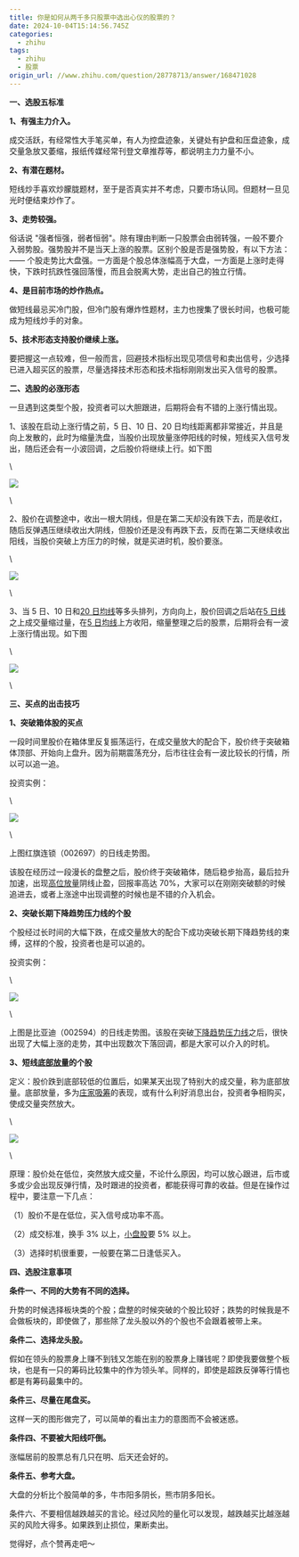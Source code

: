 ```yaml
---
title: 你是如何从两千多只股票中选出心仪的股票的？
date: 2024-10-04T15:14:56.745Z
categories:
  - zhihu
tags:
  - zhihu
  - 股票
origin_url: //www.zhihu.com/question/28778713/answer/168471028
---
```

**一、选股五标准**

&#x20;**1、有强主力介入。**&#x20;

成交活跃，有经常性大手笔买单，有人为控盘迹象，关键处有护盘和压盘迹象，成交量急放又萎缩，报纸传媒经常刊登文章推荐等，都说明主力力量不小。

&#x20;**2、有潜在题材。**&#x20;

短线炒手喜欢炒朦胧题材，至于是否真实并不考虑，只要市场认同。但题材一旦见光时便结束炒作了。

&#x20;**3、走势较强。**&#x20;

俗话说 "强者恒强，弱者恒弱"。除有理由判断一只股票会由弱转强，一般不要介入弱势股。强势股并不是当天上涨的股票。区别个股是否是强势股，有以下方法： —— 个股走势比大盘强。一方面是个股总体涨幅高于大盘，一方面是上涨时走得快，下跌时抗跌性强回落慢，而且会脱离大势，走出自己的独立行情。

&#x20;**4、是目前市场的炒作热点。**&#x20;

做短线最忌买冷门股，但冷门股有爆炸性题材，主力也搜集了很长时间，也极可能成为短线炒手的对象。

&#x20;**5、技术形态支持股价继续上涨。**&#x20;

要把握这一点较难，但一般而言，回避技术指标出现见项信号和卖出信号，少选择已进入超买区的股票，尽量选择技术形态和技术指标刚刚发出买入信号的股票。

**二、选股的必涨形态**

一旦遇到这类型个股，投资者可以大胆跟进，后期将会有不错的上涨行情出现。

1、该股在启动上涨行情之前，5 日、10 日、20 日均线距离都非常接近，并且是向上发散的，此时为缩量洗盘，当股价出现放量涨停阳线的时候，短线买入信号发出，随后还会有一小波回调，之后股价将继续上行。如下图

\


![](https://picx.zhimg.com/50/v2-57d09f562d57af450a734c0edc97a23e_720w.jpg?source=2c26e567)

\


2、股价在调整途中，收出一根大阴线，但是在第二天却没有跌下去，而是收红，随后反弹遇压继续收出大阴线，但股价还是没有再跌下去，反而在第二天继续收出阳线，当股价突破上方压力的时候，就是买进时机，股价要涨。

\


![](https://pic1.zhimg.com/50/v2-b26f543807bd5435063eaa7d1169a75f_720w.jpg?source=2c26e567)

\


3、当 5 日、10 日和[20 日均线](https://zhida.zhihu.com/search?content_id=60699723\&content_type=Answer\&match_order=2\&q=20%E6%97%A5%E5%9D%87%E7%BA%BF\&zd_token=eyJhbGciOiJIUzI1NiIsInR5cCI6IkpXVCJ9.eyJpc3MiOiJ6aGlkYV9zZXJ2ZXIiLCJleHAiOjE3MjgyMjc2ODQsInEiOiIyMOaXpeWdh-e6vyIsInpoaWRhX3NvdXJjZSI6ImVudGl0eSIsImNvbnRlbnRfaWQiOjYwNjk5NzIzLCJjb250ZW50X3R5cGUiOiJBbnN3ZXIiLCJtYXRjaF9vcmRlciI6MiwiemRfdG9rZW4iOm51bGx9.P02kn-SGTfsIJQM3-dIZK_aDdsXiiQf1CfPvE83DBgQ\&zhida_source=entity)等多头排列，方向向上，股价回调之后站在[5 日线](https://zhida.zhihu.com/search?content_id=60699723\&content_type=Answer\&match_order=1\&q=5%E6%97%A5%E7%BA%BF\&zd_token=eyJhbGciOiJIUzI1NiIsInR5cCI6IkpXVCJ9.eyJpc3MiOiJ6aGlkYV9zZXJ2ZXIiLCJleHAiOjE3MjgyMjc2ODQsInEiOiI15pel57q_IiwiemhpZGFfc291cmNlIjoiZW50aXR5IiwiY29udGVudF9pZCI6NjA2OTk3MjMsImNvbnRlbnRfdHlwZSI6IkFuc3dlciIsIm1hdGNoX29yZGVyIjoxLCJ6ZF90b2tlbiI6bnVsbH0.U-hHYtC9-nDgQbqbO5GBS3rUUcYDOo1bYH5WJJQwfsw\&zhida_source=entity)之上成交量缩过量，在[5 日均线](https://zhida.zhihu.com/search?content_id=60699723\&content_type=Answer\&match_order=1\&q=5%E6%97%A5%E5%9D%87%E7%BA%BF\&zd_token=eyJhbGciOiJIUzI1NiIsInR5cCI6IkpXVCJ9.eyJpc3MiOiJ6aGlkYV9zZXJ2ZXIiLCJleHAiOjE3MjgyMjc2ODQsInEiOiI15pel5Z2H57q_IiwiemhpZGFfc291cmNlIjoiZW50aXR5IiwiY29udGVudF9pZCI6NjA2OTk3MjMsImNvbnRlbnRfdHlwZSI6IkFuc3dlciIsIm1hdGNoX29yZGVyIjoxLCJ6ZF90b2tlbiI6bnVsbH0.46RrVltoFTKer4MOBBovpSuD434m038bvhLKpXzVz9I\&zhida_source=entity)上方收阳，缩量整理之后的股票，后期将会有一波上涨行情出现。如下图

\


![](https://picx.zhimg.com/50/v2-d5f57fcf8bab4e8eef0180199a110189_720w.jpg?source=2c26e567)

\


**三、买点的出击技巧**

**1、突破箱体股的买点**

一段时间里股价在箱体里反复振荡运行，在成交量放大的配合下，股价终于突破箱体顶部、开始向上盘升。因为前期震荡充分，后市往往会有一波比较长的行情，所以可以追一追。

投资实例：

\


![](https://pic1.zhimg.com/50/v2-ad10aeb95c8e882c672b409f9401a910_720w.jpg?source=2c26e567)

\


上图红旗连锁（002697）的日线走势图。

该股在经历过一段漫长的盘整之后，股价终于突破箱体，随后稳步抬高，最后拉升加速，出现[高位放量](https://zhida.zhihu.com/search?content_id=60699723\&content_type=Answer\&match_order=1\&q=%E9%AB%98%E4%BD%8D%E6%94%BE%E9%87%8F\&zd_token=eyJhbGciOiJIUzI1NiIsInR5cCI6IkpXVCJ9.eyJpc3MiOiJ6aGlkYV9zZXJ2ZXIiLCJleHAiOjE3MjgyMjc2ODQsInEiOiLpq5jkvY3mlL7ph48iLCJ6aGlkYV9zb3VyY2UiOiJlbnRpdHkiLCJjb250ZW50X2lkIjo2MDY5OTcyMywiY29udGVudF90eXBlIjoiQW5zd2VyIiwibWF0Y2hfb3JkZXIiOjEsInpkX3Rva2VuIjpudWxsfQ.EcfDaz6oCSG3NaAKAPLQGBrONbAVpOHcnYMaaCdqfJE\&zhida_source=entity)阴线止盈，回报率高达 70%，大家可以在刚刚突破额的时候追进去，或者上涨途中出现调整的时候也是不错的介入机会。

**2、突破长期下降趋势压力线的个股**

个股经过长时间的大幅下跌，在成交量放大的配合下成功突破长期下降趋势线的束缚，这样的个股，投资者也是可以追的。

投资实例：

\


![](https://picx.zhimg.com/50/v2-4b1cefe8e12921636284f0bba3e2a01c_720w.jpg?source=2c26e567)

\


上图是比亚迪（002594）的日线走势图。该股在突破[下降趋势压力线](https://zhida.zhihu.com/search?content_id=60699723\&content_type=Answer\&match_order=2\&q=%E4%B8%8B%E9%99%8D%E8%B6%8B%E5%8A%BF%E5%8E%8B%E5%8A%9B%E7%BA%BF\&zd_token=eyJhbGciOiJIUzI1NiIsInR5cCI6IkpXVCJ9.eyJpc3MiOiJ6aGlkYV9zZXJ2ZXIiLCJleHAiOjE3MjgyMjc2ODQsInEiOiLkuIvpmY3otovlir_ljovlipvnur8iLCJ6aGlkYV9zb3VyY2UiOiJlbnRpdHkiLCJjb250ZW50X2lkIjo2MDY5OTcyMywiY29udGVudF90eXBlIjoiQW5zd2VyIiwibWF0Y2hfb3JkZXIiOjIsInpkX3Rva2VuIjpudWxsfQ.JRedwtKl0JJeCALFn8OmDNEaFMSpEki0_stkoBiXM8E\&zhida_source=entity)之后，很快出现了大幅上涨的走势，其中出现数次下落回调，都是大家可以介入的时机。

**3、短线[底部放量](https://zhida.zhihu.com/search?content_id=60699723\&content_type=Answer\&match_order=1\&q=%E5%BA%95%E9%83%A8%E6%94%BE%E9%87%8F\&zd_token=eyJhbGciOiJIUzI1NiIsInR5cCI6IkpXVCJ9.eyJpc3MiOiJ6aGlkYV9zZXJ2ZXIiLCJleHAiOjE3MjgyMjc2ODQsInEiOiLlupXpg6jmlL7ph48iLCJ6aGlkYV9zb3VyY2UiOiJlbnRpdHkiLCJjb250ZW50X2lkIjo2MDY5OTcyMywiY29udGVudF90eXBlIjoiQW5zd2VyIiwibWF0Y2hfb3JkZXIiOjEsInpkX3Rva2VuIjpudWxsfQ.7nyYgjtR4Iwy5YQY_vfF38zaDuBurBxTpT1DAnIIePQ\&zhida_source=entity)的个股**

定义：股价跌到底部较低的位置后，如果某天出现了特别大的成交量，称为底部放量。底部放量，多为[庄家吸筹](https://zhida.zhihu.com/search?content_id=60699723\&content_type=Answer\&match_order=1\&q=%E5%BA%84%E5%AE%B6%E5%90%B8%E7%AD%B9\&zd_token=eyJhbGciOiJIUzI1NiIsInR5cCI6IkpXVCJ9.eyJpc3MiOiJ6aGlkYV9zZXJ2ZXIiLCJleHAiOjE3MjgyMjc2ODQsInEiOiLluoTlrrblkLjnrbkiLCJ6aGlkYV9zb3VyY2UiOiJlbnRpdHkiLCJjb250ZW50X2lkIjo2MDY5OTcyMywiY29udGVudF90eXBlIjoiQW5zd2VyIiwibWF0Y2hfb3JkZXIiOjEsInpkX3Rva2VuIjpudWxsfQ.xD2ol4cLbpDJ4aX-3bicOirmwY8SBJVv2c-iZ4B4JFI\&zhida_source=entity)的表现，或有什么利好消息出台，投资者争相购买，使成交量突然放大。

\


![](https://pic1.zhimg.com/50/v2-18507f6186d8d3e364e0ab5f533d30b4_720w.jpg?source=2c26e567)

\


原理：股价处在低位，突然放大成交量，不论什么原因，均可以放心跟进，后市或多或少会出现反弹行情，及时跟进的投资者，都能获得可靠的收益。但是在操作过程中，要注意一下几点：

（1）股价不是在低位，买入信号成功率不高。

（2）成交标准，换手 3% 以上，[小盘股](https://zhida.zhihu.com/search?content_id=60699723\&content_type=Answer\&match_order=1\&q=%E5%B0%8F%E7%9B%98%E8%82%A1\&zd_token=eyJhbGciOiJIUzI1NiIsInR5cCI6IkpXVCJ9.eyJpc3MiOiJ6aGlkYV9zZXJ2ZXIiLCJleHAiOjE3MjgyMjc2ODQsInEiOiLlsI_nm5jogqEiLCJ6aGlkYV9zb3VyY2UiOiJlbnRpdHkiLCJjb250ZW50X2lkIjo2MDY5OTcyMywiY29udGVudF90eXBlIjoiQW5zd2VyIiwibWF0Y2hfb3JkZXIiOjEsInpkX3Rva2VuIjpudWxsfQ.ZY6bihbJ8sidc_jrJw2n83XTqRhKkWnmXh3p1PCOwfs\&zhida_source=entity)要 5% 以上。

（3）选择时机很重要，一般要在第二日逢低买入。

**四、选股注意事项**

&#x20;**条件一、不同的大势有不同的选择。**&#x20;

升势的时候选择板块类的个股；盘整的时候突破的个股比较好；跌势的时候我是不会做板块的，即使做了，那些除了龙头股以外的个股也不会跟着被带上来。

&#x20;**条件二、选择龙头股。**&#x20;

假如在领头的股票身上赚不到钱又怎能在别的股票身上赚钱呢？即使我要做整个板块，也是有一只的筹码比较集中的作为领头羊。同样的，即使是超跌反弹等行情也都是有筹码最集中的。

&#x20;**条件三、尽量在尾盘买。**&#x20;

这样一天的图形做完了，可以简单的看出主力的意图而不会被迷惑。

&#x20;**条件四、不要被大阳线吓倒。**&#x20;

涨幅居前的股票总有几只在明、后天还会好的。

&#x20;**条件五、参考大盘。**&#x20;

大盘的分析比个股简单的多，牛市阳多阴长，熊市阴多阳长。

条件六、不要相信越跌越买的言论。经过风险的量化可以发现，越跌越买比越涨越买的风险大得多。如果跌到止损位，果断卖出。

觉得好，点个赞再走吧～
